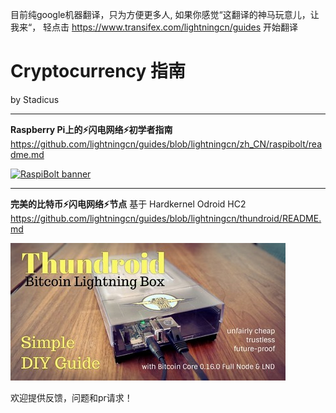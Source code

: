 
目前纯google机器翻译，只为方便更多人, 如果你感觉“这翻译的神马玩意儿，让我来“， 轻点击 https://www.transifex.com/lightningcn/guides 开始翻译

# Cryptocurrency 指南
by Stadicus

---

**Raspberry Pi上的️⚡闪电网络⚡初学者指南**
https://github.com/lightningcn/guides/blob/lightningcn/zh_CN/raspibolt/readme.md

[![RaspiBolt banner](raspibolt/images/00_raspibolt_banner_440.png)](https://github.com/Stadicus/guides/blob/master/raspibolt/README.md)

---

**完美的比特币⚡️闪电网络⚡节点**
基于 Hardkernel Odroid HC2  
https://github.com/lightningcn/guides/blob/lightningcn/thundroid/README.md

[![Thundroid banner](https://github.com/Stadicus/guides/raw/master/thundroid/images/thundroid_banner_440.jpg)](https://github.com/Stadicus/guides/blob/master/thundroid/README.md)

欢迎提供反馈，问题和pr请求！
